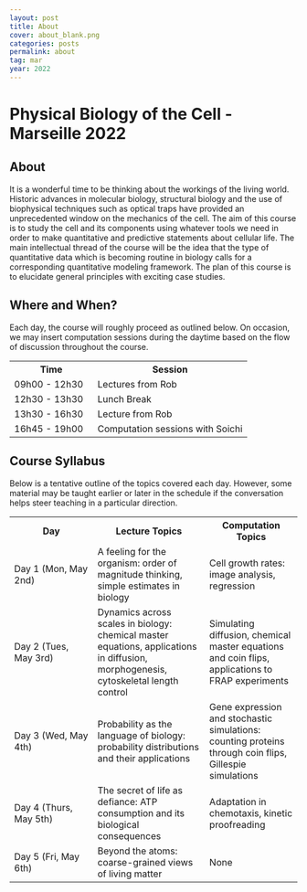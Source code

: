 ```yaml
---
layout: post
title: About
cover: about_blank.png
categories: posts
permalink: about
tag: mar
year: 2022
---
```

# Physical Biology of the Cell - Marseille 2022

## About

It is a wonderful time to be thinking about the workings of the living world. Historic advances in molecular biology, structural biology and the use of biophysical techniques such as optical traps have provided an unprecedented window on the mechanics of the cell. The aim of this course is to study the cell and its components using whatever tools we need in order to make quantitative and predictive statements about cellular life. The main intellectual thread of the course will be the idea that the type of quantitative data which is becoming routine in biology calls for a corresponding quantitative modeling framework. The plan of this course is to elucidate general principles with exciting case studies.

## Where and When?

Each day, the course will roughly proceed as outlined below. On occasion, we may insert computation sessions during the daytime based on the flow of discussion throughout the course. 

<table>
<tr>
    <th style="width:130px"><b>Time</b></th>
    <th><b>Session</b></th>
</tr>
<tr>
    <td>09h00 - 12h30</td>
    <td>Lectures from Rob</td>
</tr>
<tr>
    <td>12h30 - 13h30</td>
    <td>Lunch Break</td>
</tr>
<tr>
    <td>13h30 - 16h30</td>
    <td>Lecture from Rob</td>
</tr>
<tr>
    <td>16h45 - 19h00</td>
    <td>Computation sessions with Soichi</td>
</tr>
</table>

## Course Syllabus

Below is a tentative outline of the topics covered each day. However, some material may be taught earlier or later in the schedule if the conversation helps steer teaching in a particular direction.

<table>
<tr>
    <th style="width:130px"><b>Day</b></th>
    <th><b>Lecture Topics</b></th>
    <th><b>Computation Topics</b></th>
</tr>
<tr>
    <td>Day 1 (Mon, May 2nd)</td>
    <td>A feeling for the organism: order of magnitude thinking, simple estimates in biology</td>
    <td>Cell growth rates: image analysis, regression</td>
</tr>
<tr>
    <td>Day 2 (Tues, May 3rd)</td>
    <td>Dynamics across scales in biology: chemical master equations, applications in diffusion, morphogenesis, cytoskeletal length control</td>
    <td>Simulating diffusion, chemical master equations and coin flips, applications to FRAP experiments</td>
</tr>
<tr>
    <td>Day 3 (Wed, May 4th)</td>
    <td>Probability as the language of biology: probability distributions and their applications</td>
    <td>Gene expression and stochastic simulations: counting proteins through coin flips, Gillespie simulations</td>
</tr>
<tr>
    <td>Day 4 (Thurs, May 5th)</td>
    <td>The secret of life as defiance: ATP consumption and its biological consequences</td>
    <td>Adaptation in chemotaxis, kinetic proofreading</td>
</tr>
<tr>
    <td>Day 5 (Fri, May 6th)</td>
    <td>Beyond the atoms: coarse-grained views of living matter</td>
    <td>None</td>
</tr>
</table>
